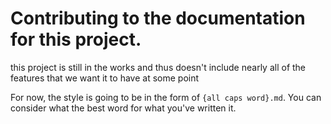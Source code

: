 # Contributing to the documentation for this project.

this project is still in the works and thus doesn't include nearly all of the features that we want it to have at some point

For now, the style is going to be in the form of `{all caps word}.md`. You can consider what the best word for what you've written it.

